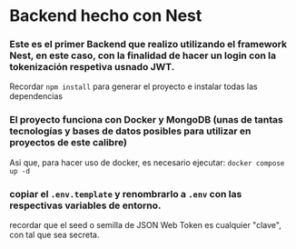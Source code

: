 # Backend hecho con Nest

### Este es el primer Backend que realizo utilizando el framework Nest, en este caso, con la finalidad de hacer un login con la tokenización respetiva usnado JWT.

Recordar ```npm install``` para generar el proyecto e instalar todas las dependencias

### El proyecto funciona con Docker y MongoDB (unas de tantas tecnologías y bases de datos posibles para utilizar en proyectos de este calibre)

Asi que, para hacer uso de docker, es necesario ejecutar:
``` docker compose up -d ```

### copiar el ```.env.template``` y renombrarlo a ```.env``` con las respectivas variables de entorno.
recordar que el seed o semilla de JSON Web Token es cualquier "clave", con tal que sea secreta.
 
